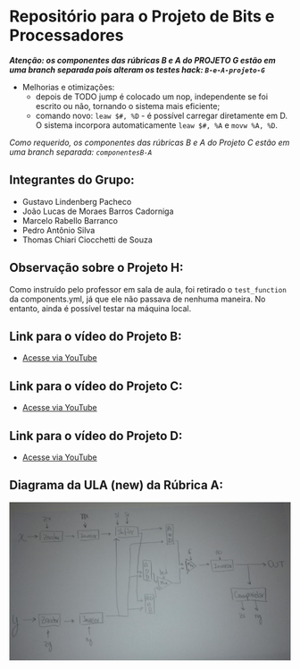 # Repositório para o Projeto de Bits e Processadores

***Atenção: os componentes das rúbricas B e A do PROJETO G estão em uma branch separada pois alteram os testes hack: `B-e-A-projeto-G`***
* Melhorias e otimizações: 
  * depois de TODO jump é colocado um nop, independente se foi escrito ou não, tornando o sistema mais eficiente;  
  * comando novo: `leaw $#, %D` - é possível carregar diretamente em D. O sistema incorpora automaticamente `leaw $#, %A` e `movw %A, %D`.

*Como requerido, os componentes das rúbricas B e A do Projeto C estão em uma branch separada: `componentesB-A`*  

## Integrantes do Grupo:
- Gustavo Lindenberg Pacheco
- João Lucas de Moraes Barros Cadorniga
- Marcelo Rabello Barranco 
- Pedro Antônio Silva
- Thomas Chiari Ciocchetti de Souza

## **Observação sobre o Projeto H**:  
Como instruído pelo professor em sala de aula, foi retirado o `test_function` da components.yml, já que ele não passava de nenhuma maneira. No entanto, ainda é possível testar na máquina local.

## Link para o vídeo do Projeto B:
- <a href="https://www.youtube.com/shorts/Z4_pWcjIxNA">Acesse via YouTube</a>  
  
## Link para o vídeo do Projeto C:
- <a href="https://youtu.be/EGpIxk3uop0">Acesse via YouTube</a>

## Link para o vídeo do Projeto D:
- <a href="https://youtu.be/r2Bp7DpKYtE">Acesse via YouTube</a>

## Diagrama da ULA (new) da Rúbrica A:
![Diagrama](./diagrama.jpeg)

